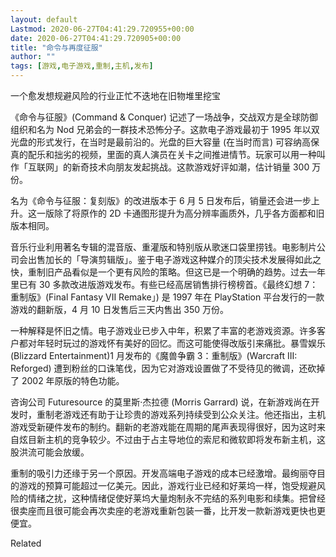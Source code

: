 ```yaml
---
layout: default
Lastmod: 2020-06-27T04:41:29.720955+00:00
date: 2020-06-27T04:41:29.720905+00:00
title: "命令与再度征服"
author: ""
tags: [游戏,电子游戏,重制,主机,发布]
---
```


一个愈发想规避风险的行业正忙不迭地在旧物堆里挖宝

《命令与征服》(Command & Conquer) 记述了一场战争，交战双方是全球防御组织和名为 Nod 兄弟会的一群技术恐怖分子。这款电子游戏最初于 1995 年以双光盘的形式发行，在当时是最前沿的。光盘的巨大容量 (在当时而言) 可容纳高保真的配乐和拙劣的视频，里面的真人演员在关卡之间推进情节。玩家可以用一种叫作「互联网」的新奇技术向朋友发起挑战。这款游戏好评如潮，估计销量 300 万份。

名为《命令与征服：复刻版》的改进版本于 6 月 5 日发布后，销量还会进一步上升。这一版除了将原作的 2D 卡通图形提升为高分辨率画质外，几乎各方面都和旧版本相同。

音乐行业利用著名专辑的混音版、重灌版和特别版从歌迷口袋里捞钱。电影制片公司会出售加长的「导演剪辑版」。鉴于电子游戏这种媒介的顶尖技术发展得如此之快，重制旧产品看似是一个更有风险的策略。但这已是一个明确的趋势。过去一年里已有 30 多款改进版游戏发布。有些已经高居销售排行榜榜首。《最终幻想 7：重制版》(Final Fantasy VII Remake」) 是 1997 年在 PlayStation 平台发行的一款游戏的翻新版，4 月 10 日发售后三天内售出 350 万份。

一种解释是怀旧之情。电子游戏业已步入中年，积累了丰富的老游戏资源。许多客户都对年轻时玩过的游戏怀有美好的回忆。而这可能使得改版引来痛批。暴雪娱乐 (Blizzard Entertainment)1 月发布的《魔兽争霸 3：重制版》(Warcraft III: Reforged) 遭到粉丝的口诛笔伐，因为它对游戏设置做了不受待见的微调，还砍掉了 2002 年原版的特色功能。

咨询公司 Futuresource 的莫里斯·杰拉德 (Morris Garrard) 说，在新游戏尚在开发时，重制老游戏还有助于让珍贵的游戏系列持续受到公众关注。他还指出，主机游戏受新硬件发布的制约。翻新的老游戏能在周期的尾声表现得很好，因为这时来自炫目新主机的竞争较少。不过由于占主导地位的索尼和微软即将发布新主机，这股洪流可能会放缓。

重制的吸引力还缘于另一个原因。开发高端电子游戏的成本已经激增。最绚丽夺目的游戏的预算可能超过一亿美元。因此，游戏行业已经和好莱坞一样，饱受规避风险的情绪之扰，这种情绪促使好莱坞大量炮制永不完结的系列电影和续集。把曾经很卖座而且很可能会再次卖座的老游戏重新包装一番，比开发一款新游戏更快也更便宜。

Related

